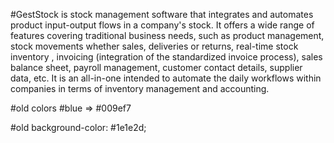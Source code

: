 #GestStock is stock management software that integrates and automates product input-output flows in a company's stock. It offers a wide range of features covering traditional business needs, such as product management, stock movements whether sales, deliveries or returns, real-time stock inventory , invoicing (integration of the standardized invoice process), sales balance sheet, payroll management, customer contact details, supplier data, etc. It is an all-in-one intended to automate the daily workflows within companies in terms of inventory management and accounting.


#old colors
#blue => #009ef7

#old background-color: #1e1e2d;